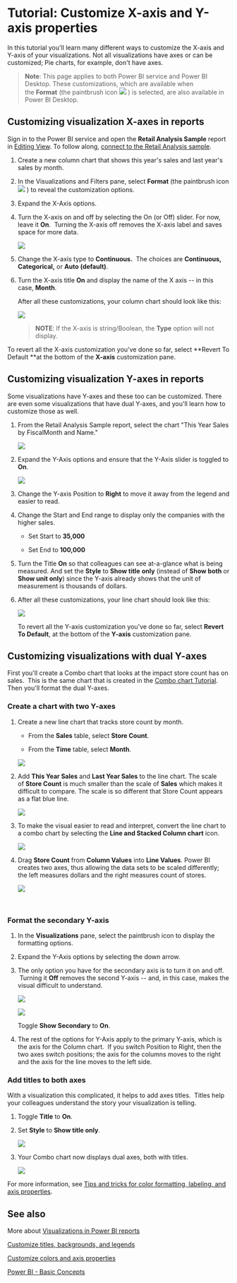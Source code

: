 ﻿<properties
   pageTitle="Tutorial: Customize X-axis and Y-axis properties"
   description="Tutorial: Customize X-axis and Y-axis properties"
   services="powerbi"
   documentationCenter=""
   authors="mihart"
   manager="mblythe"
   backup=""
   editor=""
   tags=""
   qualityFocus="monitoring"
   qualityDate="03/15/2016"/>

<tags
   ms.service="powerbi"
   ms.devlang="NA"
   ms.topic="article"
   ms.tgt_pltfrm="NA"
   ms.workload="powerbi"
   ms.date="02/23/2016"
   ms.author="mihart"/>
# Tutorial: Customize X-axis and Y-axis properties

In this tutorial you'll learn many different ways to customize the X-axis and Y-axis of your visualizations. Not all visualizations have axes or can be customized; Pie charts, for example, don't have axes.  

>**Note**: This page applies to both Power BI service and Power BI Desktop. These customizations, which are available when the **Format** (the paintbrush icon ![](media/powerbi-service-tutorial-customize-x-axis-and-y-axis-properties/paintbrush.png) ) is selected, are also available in Power BI Desktop.  

## Customizing visualization X-axes in reports

Sign in to the Power BI service and open the **Retail Analysis Sample** report in [Editing View](powerbi-service-interact-with-a-report-in-editing-view.md). To follow along, [connect to the Retail Analysis sample](powerbi-sample-downloads.md).

1.  Create a new column chart that shows this year's sales and last year's sales by month. 

2.  In the Visualizations and Filters pane, select **Format** (the paintbrush icon ![](media/powerbi-service-tutorial-customize-x-axis-and-y-axis-properties/paintbrush.png) ) to reveal the customization options.

3.  Expand the X-Axis options.

4.  Turn the X-axis on and off by selecting the On (or Off) slider. For now, leave it **On**.  Turning the X-axis off removes the X-axis label and saves space for more data.

    ![](media/powerbi-service-tutorial-customize-x-axis-and-y-axis-properties/onoffslider.png)

5.  Change the X-axis type to **Continuous.**  The choices are **Continuous, Categorical,** or **Auto (default)**.

6.  Turn the X-axis title **On** and display the name of the X axis -- in this case, **Month**.  

    After all these customizations, your column chart should look like this:

     ![](media/powerbi-service-tutorial-customize-x-axis-and-y-axis-properties/customizexaxisnew.png)

    >**NOTE**: If the X-axis is string/Boolean, the **Type** option will not display. 


To revert all the X-axis customization you've done so far, select **Revert To Default **at the bottom of the **X-axis** customization pane.

## Customizing visualization Y-axes in reports

Some visualizations have Y-axes and these too can be customized. There are even some visualizations that have dual Y-axes, and you'll learn how to customize those as well.

1.  From the Retail Analysis Sample report, select the chart "This Year Sales by FiscalMonth and Name."

    ![](media/powerbi-service-tutorial-customize-x-axis-and-y-axis-properties/linechart2new.png)

2.  Expand the Y-Axis options and ensure that the Y-Axis slider is toggled to **On**.

     ![](media/powerbi-service-tutorial-customize-x-axis-and-y-axis-properties/onoffslider.png)

3.  Change the Y-axis Position to **Right** to move it away from the legend and easier to read.

4.  Change the Start and End range to display only the companies with the higher sales.

    -   Set Start to **35,000**

    -   Set End to **100,000**

5.  Turn the Title **On** so that colleagues can see at-a-glance what is being measured. And set the **Style** to **Show title** **only** (instead of **Show both** or **Show unit only**) since the Y-axis already shows that the unit of measurement is thousands of dollars.

6.  After all these customizations, your line chart should look like this:

    ![](media/powerbi-service-tutorial-customize-x-axis-and-y-axis-properties/customizeyaxisnew.png)

    To revert all the Y-axis customization you've done so far, select **Revert To Default**, at the bottom of the **Y-axis** customization pane.

## Customizing visualizations with dual Y-axes

First you'll create a Combo chart that looks at the impact store count has on sales.  This is the same chart that is created in the [Combo chart Tutorial](powerbi-service-tutorial-combo-chart-merge-visualizations.md). Then you'll format the dual Y-axes.

### Create a chart with two Y-axes

1. Create a new line chart that tracks store count by month.

	-   From the **Sales** table, select **Store Count**.

	-   From the **Time** table, select **Month**.

	![](media/powerbi-service-tutorial-customize-x-axis-and-y-axis-properties/combo1.png)

2. Add **This Year Sales** and **Last Year Sales** to the line chart. The scale of **Store Count** is much smaller than the scale of **Sales** which makes it difficult to compare. The scale is so different that Store Count appears as a flat blue line.     

	![](media/powerbi-service-tutorial-customize-x-axis-and-y-axis-properties/flatlinenew.png)

3. To make the visual easier to read and interpret, convert the line chart to a combo chart by selecting the **Line and Stacked Column chart** icon. 

	![](media/powerbi-service-tutorial-customize-x-axis-and-y-axis-properties/lineandstacked.png)

4. Drag **Store Count** from **Column Values** into **Line Values**. Power BI creates two axes, thus allowing the data sets to be scaled differently; the left measures dollars and the right measures count of stores.

	![](media/powerbi-service-tutorial-customize-x-axis-and-y-axis-properties/combochart2donenew.png)

  
### Format the secondary Y-axis

1.  In the **Visualizations** pane, select the paintbrush icon to display the formatting options.

2.  Expand the Y-Axis options by selecting the down arrow.

3.  The only option you have for the secondary axis is to turn it on and off.  Turning it **Off** removes the second Y-axis -- and, in this case, makes the visual difficult to understand.  

    ![](media/powerbi-service-tutorial-customize-x-axis-and-y-axis-properties/combo3.png)

    ![](media/powerbi-service-tutorial-customize-x-axis-and-y-axis-properties/yaxisoffnew.png)

    Toggle **Show Secondary** to **On**.

4.  The rest of the options for Y-Axis apply to the primary Y-axis, which is the axis for the Column chart.  If you switch Position to Right, then the two axes switch positions; the axis for the columns moves to the right and the axis for the line moves to the left side.

### Add titles to both axes

With a visualization this complicated, it helps to add axes titles.  Titles help your colleagues understand the story your visualization is telling.

1.  Toggle **Title** to **On**.

2.  Set **Style** to **Show title only**.

    ![](media/powerbi-service-tutorial-customize-x-axis-and-y-axis-properties/yaxissettings.png)

3.  Your Combo chart now displays dual axes, both with titles.

	![](media/powerbi-service-tutorial-customize-x-axis-and-y-axis-properties/xyaxistitlesonnew.png)

For more information, see [Tips and tricks for color formatting, labeling, and axis properties](powerbi-service-tips-and-tricks-for-color-formatting.md).

## See also

More about [Visualizations in Power BI reports](powerbi-service-visualizations-for-reports.md)



[Customize t](powerbi-service-tutorial-customize-visualization-title-background-and-legend.md)[itles, backgrounds, and legends](powerbi-service-tutorial-customize-visualization-title-background-and-legend.md)

[Customize colors and axis properties](powerbi-service-getting-started-with-color-formatting-and-axis-properties.md)

[Power BI - Basic Concepts](powerbi-service-basic-concepts.md)
